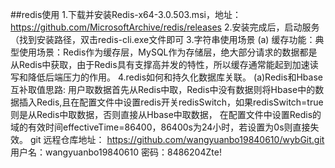 ##redis使用
1.下载并安装Redis-x64-3.0.503.msi，地址：https://github.com/MicrosoftArchive/redis/releases
2.安装完成后，启动服务（找到安装路径，双击redis-cli.exe文件即可
3.字符串使用场景
(a) 缓存功能：典型使用场景：Redis作为缓存层，MySQL作为存储层，绝大部分请求的数据都是从Redis中获取，由于Redis具有支撑高并发的特性，所以缓存通常能起到加速读写和降低后端压力的作用。
4.redis如何和持久化数据库关联。
(a)Redis和Hbase互补取值思路:
用户取数据首先从Redis中取，Redis中没有数据则将Hbase中的数据插入Redis,且在配置文件中设置redis开关redisSwitch，如果redisSwitch=true则是从Redis中取数据，否则直接从Hbase中取数据，
在配置文件中设置Redis的域的有效时间effectiveTime=86400，86400s为24小时，若设置为0s则直接失效。
git 远程仓库地址：
https://github.com/wangyuanbo19840610/wybGit.git
用户名：wangyuanbo19840610
密码：8486204Zte!